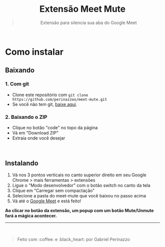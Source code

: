 <h1 align="center">Extensão Meet Mute</h1>

<blockquote align="center">Extensão para silencia sua aba do Google Meet</blockquote>

</br>

# Como instalar

## Baixando

### 1. Com git

* Clone este repositório com `git clone https://github.com/perinazzoo/meet-mute.git`
* Se você não tem git, <a href="https://git-scm.com/downloads">baixe aqui</a>.

### 2. Baixando o ZIP

* Clique no botão "code" no topo da página
* Vá em "Download ZIP"
* Extraia onde você desejar

</br>

## Instalando

1. Vá nos 3 pontos verticais no canto superior direito em seu Google Chrome > mais ferramentas > extensões
2. Ligue o "Modo desenvolvedor" com o botão switch no canto da tela
3. Clique em "Carregar sem compactação"
4. Selecione a pasta do meet-mute que você baixou no passo acima
5. Vá até o <a href="https://meet.google.com">Google Meet</a> e está feito!

**Ao clicar no botão da extensão, um popup com um botão Mute/Unmute fará a mágica acontecer.**

<hr/>
<br/>
<blockquote>Feito com :coffee: e :black_heart: por Gabriel Perinazzo</blockquote>
